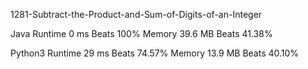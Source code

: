 1281-Subtract-the-Product-and-Sum-of-Digits-of-an-Integer


Java
Runtime
0 ms
Beats
100%
Memory
39.6 MB
Beats
41.38%

Python3
Runtime
29 ms
Beats
74.57%
Memory
13.9 MB
Beats
40.10%